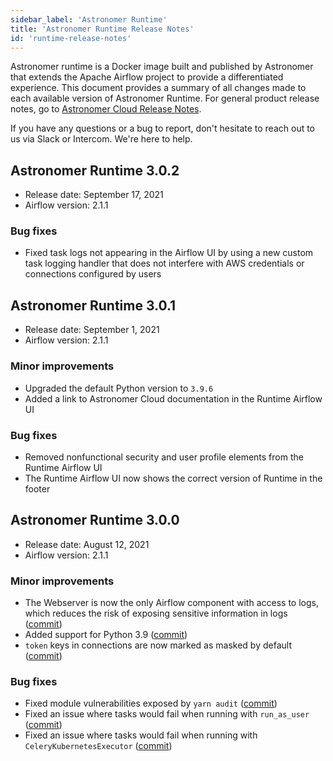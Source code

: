 ```yaml
---
sidebar_label: 'Astronomer Runtime'
title: 'Astronomer Runtime Release Notes'
id: 'runtime-release-notes'
---
```


Astronomer runtime is a Docker image built and published by Astronomer that extends the Apache Airflow project to provide a differentiated experience. This document provides a summary of all changes made to each available version of Astronomer Runtime. For general product release notes, go to [Astronomer Cloud Release Notes](release-notes).

If you have any questions or a bug to report, don't hesitate to reach out to us via Slack or Intercom. We're here to help.

## Astronomer Runtime 3.0.2

- Release date: September 17, 2021
- Airflow version: 2.1.1

### Bug fixes

- Fixed task logs not appearing in the Airflow UI by using a new custom task logging handler that does not interfere with AWS credentials or connections configured by users

## Astronomer Runtime 3.0.1

- Release date: September 1, 2021
- Airflow version: 2.1.1

### Minor improvements

- Upgraded the default Python version to `3.9.6`
- Added a link to Astronomer Cloud documentation in the Runtime Airflow UI

### Bug fixes

- Removed nonfunctional security and user profile elements from the Runtime Airflow UI
- The Runtime Airflow UI now shows the correct version of Runtime in the footer

## Astronomer Runtime 3.0.0

- Release date: August 12, 2021
- Airflow version: 2.1.1

### Minor improvements

- The Webserver is now the only Airflow component with access to logs, which reduces the risk of exposing sensitive information in logs ([commit](https://github.com/apache/airflow/pull/16754))
- Added support for Python 3.9 ([commit](https://github.com/apache/airflow/pull/15515))
- `token` keys in connections are now marked as masked by default ([commit](https://github.com/apache/airflow/pull/16474))

### Bug fixes

- Fixed module vulnerabilities exposed by `yarn audit` ([commit](https://github.com/apache/airflow/pull/16440))
- Fixed an issue where tasks would fail when running with `run_as_user` ([commit](https://github.com/astronomer/airflow/commit/075622cbe))
- Fixed an issue where tasks would fail when running with `CeleryKubernetesExecutor` ([commit](https://github.com/astronomer/airflow/commit/90aaf3d48))
